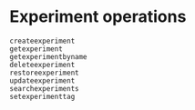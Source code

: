 # Experiment operations
```@docs
createexperiment
getexperiment
getexperimentbyname
deleteexperiment
restoreexperiment
updateexperiment
searchexperiments
setexperimenttag
```
